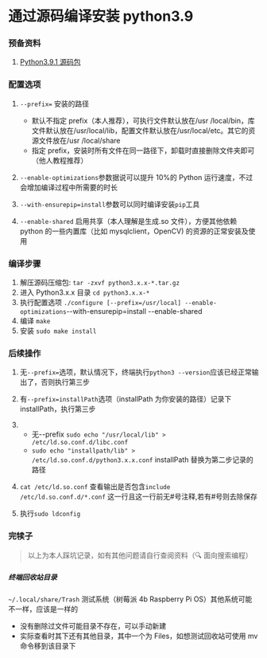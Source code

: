 # 通过源码编译安装 python3.9

### 预备资料

1. [Python3.9.1 源码包](https://www.python.org/ftp/python/3.9.1/Python-3.9.1.tar.xz)

### 配置选项

1. `--prefix=` 安装的路径

   - 默认不指定 prefix（本人推荐），可执行文件默认放在/usr /local/bin，库文件默认放在/usr/local/lib，配置文件默认放在/usr/local/etc。其它的资源文件放在/usr /local/share
   - 指定 prefix，安装时所有文件在同一路径下，卸载时直接删除文件夹即可（他人教程推荐）

2. `--enable-optimizations`参数据说可以提升 10%的 Python 运行速度，不过会增加编译过程中所需要的时长
3. `--with-ensurepip=install`参数可以同时编译安装`pip`工具
4. `--enable-shared` 启用共享（本人理解是生成.so 文件），方便其他依赖 python 的一些内置库（比如 mysqlclient，OpenCV) 的资源的正常安装及使用

### 编译步骤

1. 解压源码压缩包: `tar -zxvf python3.x.x-*.tar.gz`
2. 进入 Python3.x.x 目录 `cd python3.x.x-*`
3. 执行配置选项 `./configure [--prefix=/usr/local] --enable-optimizations`--with-ensurepip=install --enable-shared
4. 编译 `make`
5. 安装 `sudo make install`

### 后续操作

1. 无`--prefix=`选项，默认情况下，终端执行`python3 --version`应该已经正常输出了，否则执行第三步
2. 有`--prefix=installPath`选项（installPath 为你安装的路径）记录下 installPath，执行第三步
3. - 无--prefix `sudo echo "/usr/local/lib" > /etc/ld.so.conf.d/libc.conf `
   - `sudo echo "installpath/lib" > /etc/ld.so.conf.d/python3.x.x.conf` installPath 替换为第二步记录的路径

4. `cat /etc/ld.so.conf` 查看输出是否包含`include /etc/ld.so.conf.d/*.conf` 这一行且这一行前无#号注释,若有#号则去除保存
5. 执行`sudo ldconfig`

### 完犊子

> 以上为本人踩坑记录，如有其他问题请自行查阅资料（🔍 面向搜索编程）

##### 终端回收站目录

`~/.local/share/Trash` 测试系统（树莓派 4b Raspberry Pi OS）其他系统可能不一样，应该是一样的

- 没有删除过文件可能目录不存在，可以手动新建
- 实际查看时其下还有其他目录，其中一个为 Files，如想测试回收站可使用 mv 命令移到该目录下
